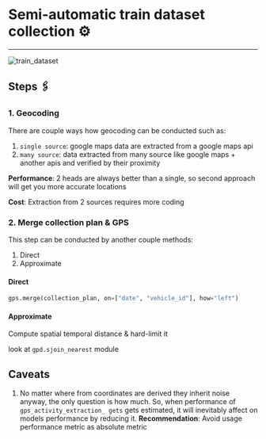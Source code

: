 # Semi-automatic train dataset collection ⚙️

----

![train_dataset](../../../diagrams/Training_dataset_collection.png)

## Steps 🖇

### 1. **Geocoding**

There are couple ways how geocoding can be conducted such as:

1. `single source`: google maps data are extracted from a google maps api
2. `many source`: data extracted from many source like google maps + another apis and verified by their proximity

**Performance**: 2 heads are always better than a single, so second approach will get you more accurate locations

**Cost**: Extraction from 2 sources requires more coding

### 2. **Merge collection plan & GPS**

This step can be conducted by another couple methods:

1. Direct
2. Approximate

#### **Direct**

```python
gps.merge(collection_plan, on=["date", "vehicle_id"], how="left")
```

#### **Approximate**

Compute spatial temporal distance & hard-limit it

look at `gpd.sjoin_nearest` module

## Caveats

1. No matter where from coordinates are derived they inherit noise anyway, the only question is how much. So, when performance of `gps_activity_extraction_ gets` gets estimated, it will inevitably affect on models performance by reducing it. **Recommendation**: Avoid usage performance metric as absolute metric
